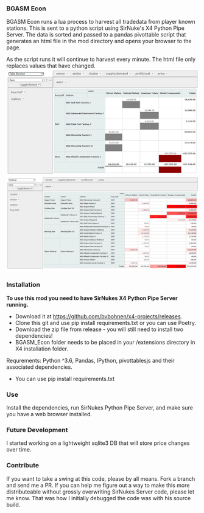 ### BGASM Econ
BGASM Econ runs a lua process to harvest all tradedata from player known stations. This is sent to a python
script using SirNuke's X4 Python Pipe Server. The data is sorted and passed to a pandas pivottable script
that generates an html file in the mod directory and opens your browser to the page.

As the script runs it will continue to harvest every minute. The html file only replaces values that 
have changed.
![alt text](./img/Demo.png "Cowboy")
![alt text](./img/Demo2.png "Cowboy")

### Installation
**To use this mod you need to have SirNukes X4 Python Pipe Server running.**  
- Download it at https://github.com/bvbohnen/x4-projects/releases.
- Clone this git and use pip install requirements.txt or you can use Poetry.
- Download the zip file from release - you will still need to install two dependencies!
- BGASM_Econ folder needs to be placed in your /extensions directory in X4 installation folder.

Requrements: Python ^3.6, Pandas, IPython, pivottablesjs and their associated dependencies.
- You can use pip install requirements.txt


### Use
Install the dependencies, run SirNukes Python Pipe Server, and make sure you have a web browser installed.


### Future Development
I started working on a lightweight sqlite3 DB that will store price changes over time.

### Contribute
If you want to take a swing at this code, please by all means. Fork a branch and send me a PR.
If you can help me figure out a way to make this more distributeable without grossly overwriting SirNukes
Server code, please let me know. That was how I initially debugged the code was with his source build.